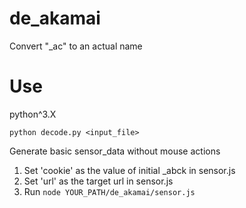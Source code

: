 # de_akamai
Convert "_ac" to an actual name
# Use
python^3.X

`python decode.py <input_file>`

Generate basic sensor_data without mouse actions
1. Set 'cookie' as the value of initial _abck in sensor.js
2. Set 'url' as the target url in sensor.js
3. Run `node YOUR_PATH/de_akamai/sensor.js`
